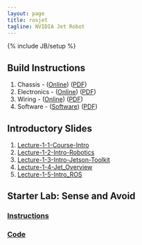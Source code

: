 ```yaml
---
layout: page
title: rosjet
tagline: NVIDIA Jet Robot
---
```

{% include JB/setup %}


## Build Instructions

1. Chassis - ([Online](chassis)) ([PDF](static/documents/chassis.pdf))
2. Electronics - ([Online](electronics)) ([PDF](static/documents/electronics.pdf))
3. Wiring - ([Online](wiring)) ([PDF](static/documents/wiring.pdf))
4. Software - ([Software](software)) ([PDF](static/documents/software.pdf))

## Introductory Slides

1. [Lecture-1-1-Course-Intro](static/slides/Lecture-1-1-Course-Intro.pptx)
3. [Lecture-1-2-Intro-Robotics](static/slides/Lecture-1-2-Intro-Robotics.pptx)
4. [Lecture-1-3-Intro-Jetson-Toolkit](static/slides/Lecture-1-3-Intro-Jetson-Toolkit.pptx)
5. [Lecture-1-4-Jet_Overview](static/slides/Lecture-1-4-Jet_Overview.pptx)
6. [Lecture-1-5-Intro_ROS](static/slides/Lecture-1-5-Intro_ROS.pptx)

## Starter Lab: Sense and Avoid

### [Instructions](static/labs/lab2/lab2.pdf)

### [Code](static/labs/lab2/lab2_sense_and_avoid-code.zip)
